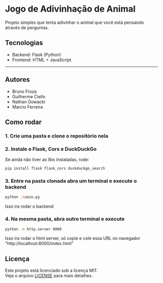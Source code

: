 # Jogo de Adivinhação de Animal

Projeto simples que tenta adivinhar o animal que você está pensando através de perguntas.

## Tecnologias

- Backend: Flask (Python)
- Frontend: HTML + JavaScript

---
## Autores
- Bruno Froza
- Guilherme Ciello
- Nathan Gowacki
- Marcio Ferreira


## Como rodar

### 1. Crie uma pasta e clone o repositório nela

### 2. Instale o Flask, Cors e DuckDuckGo

Se ainda não tiver as libs instaladas, rode:

```bash
pip install flask flask_cors duckduckgo_search
``` 

### 3. Entre na pasta clonada abra um terminal  e execute o backend 

```bash
python .\main.py
```
Isso ira rodar o backend

### 4. Na mesma pasta, abra outro terminal e execute 

```bash
python -m http.server 8000
```
Isso ira rodar o html server, só copie e cole essa URL no navegador "http://localhost:8000/index.html"

## Licença

Este projeto está licenciado sob a licença MIT.  
Veja o arquivo [LICENSE](license) para mais detalhes.
